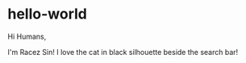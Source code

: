 # hello-world

Hi Humans,

I'm Racez Sin! I love the cat in black silhouette beside the search bar!
